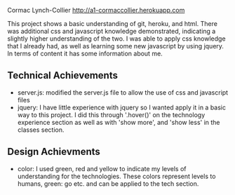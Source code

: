 Cormac Lynch-Collier
http://a1-cormaccollier.herokuapp.com

This project shows a basic understanding of git, heroku, and html. There was additional css and javascript knowledge
demonstrated, indicating a slightly higher understanding of the two. I was able to apply css knowledge that I already had,
as well as learning some new javascript by using jquery. In terms of content it has some information about me.

## Technical Achievements
- server.js: modified the server.js file to allow the use of css and javascript files
- jquery: I have little experience with jquery so I wanted apply it in a basic way to this project. I did this
through '.hover()' on the technology experience section as well as with 'show more', and 'show less' in the classes section.

## Design Achievments
- color: I used green, red and yellow to indicate my levels of understanding for the technologies. These colors represent
levels to humans, green: go etc. and can be applied to the tech section.